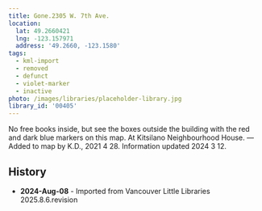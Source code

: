 ```yaml
---
title: Gone.2305 W. 7th Ave.
location:
  lat: 49.2660421
  lng: -123.157971
  address: '49.2660, -123.1580'
tags:
  - kml-import
  - removed
  - defunct
  - violet-marker
  - inactive
photo: /images/libraries/placeholder-library.jpg
library_id: '00405'
---
```

No free books inside, but see the boxes outside the building with the red and dark blue markers on this map.
At Kitsilano Neighbourhood House.
—Added to map by K.D., 2021 4 28.
Information updated 2024 3 12.

## History
- **2024-Aug-08** - Imported from Vancouver Little Libraries 2025.8.6.revision
